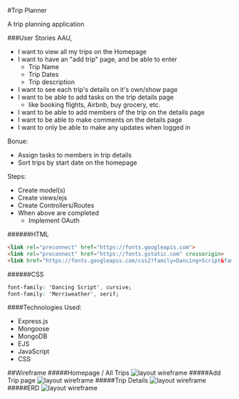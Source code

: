#Trip Planner

A trip planning application

###User Stories
AAU,
- I want to view all my trips on the Homepage
- I want to have an "add trip" page, and be able to enter
    - Trip Name
    - Trip Dates
    - Trip description
- I want to see each trip's details on it's own/show page
- I want to be able to add tasks on the trip details page
    - like booking flights, Airbnb, buy grocery, etc.
- I want to be able to add members of the trip on the details page
- I want to be able to make comments on the details page
- I want to only be able to make any updates when logged in

Bonue:
- Assign tasks to members in trip details
- Sort trips by start date on the homepage

Steps:
- Create model(s)
- Create views/ejs
- Create Controllers/Routes
- When above are completed
    - Implement OAuth

######HTML
```html
<link rel="preconnect" href="https://fonts.googleapis.com">
<link rel="preconnect" href="https://fonts.gstatic.com" crossorigin>
<link href="https://fonts.googleapis.com/css2?family=Dancing+Script&family=Merriweather:wght@300&display=swap" rel="stylesheet">
```
######CSS
```css
font-family: 'Dancing Script', cursive;
font-family: 'Merriweather', serif;
```

####Technologies Used:
- Express.js
- Mongoose
- MongoDB
- EJS
- JavaScript
- CSS

##Wireframe
#####Homepage / All Trips
![layout wireframe](https://i.imgur.com/yJYKRMQ.png)
#####Add Trip page
![layout wireframe](https://i.imgur.com/TEs8wzZ.png)
#####Trip Details
![layout wireframe](https://i.imgur.com/yANO9s9.png)
#####ERD
![layout wireframe](https://i.imgur.com/aI6xk1D.png)